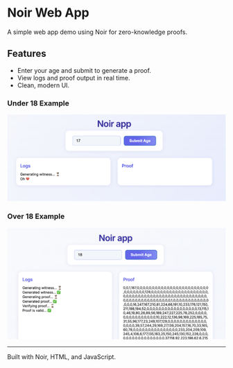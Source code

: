# Noir Web App

A simple web app demo using Noir for zero-knowledge proofs.

## Features

- Enter your age and submit to generate a proof.
- View logs and proof output in real time.
- Clean, modern UI.

### Under 18 Example

![Under 18 Screenshot](screenshots/under-18.png)

### Over 18 Example

![Over 18 Screenshot](screenshots/over-18.png)

---

Built with Noir, HTML, and JavaScript.
